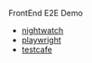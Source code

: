 FrontEnd E2E Demo

- [nightwatch](./nightwatch/)
- [playwright](./playwright/)
- [testcafe](./testcafe/)
